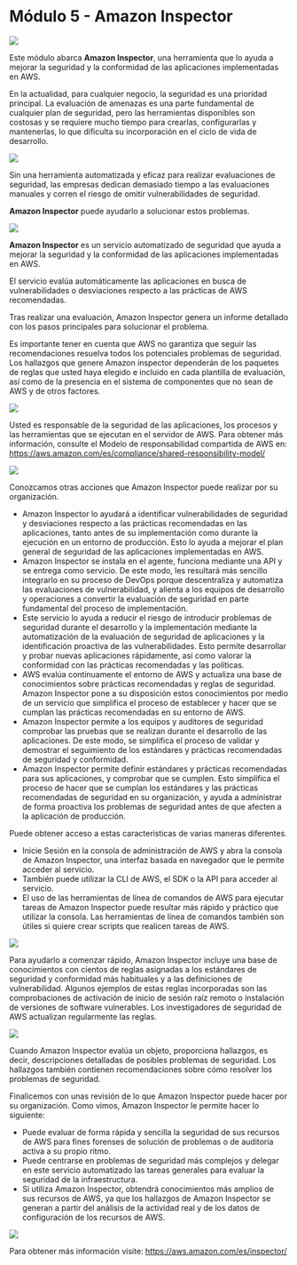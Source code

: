 # Módulo 5 - Amazon Inspector

![](../aws-images/aws-modulo-05/m5-sprincipales-aws-020.png)

Este módulo abarca **Amazon Inspector**, una herramienta que lo ayuda a mejorar la seguridad y la conformidad de las aplicaciones implementadas en AWS.

En la actualidad, para cualquier negocio, la seguridad es una prioridad principal. La evaluación de amenazas es una parte fundamental de cualquier plan de seguridad, pero las herramientas disponibles son costosas y se requiere mucho tiempo para crearlas, configurarlas y mantenerlas, lo que dificulta su incorporación en el ciclo de vida de desarrollo.

![](../aws-images/aws-modulo-05/m5-sprincipales-aws-021.png)

Sin una herramienta automatizada y eficaz para realizar evaluaciones de seguridad, las empresas dedican demasiado tiempo a las evaluaciones manuales y corren el riesgo de omitir vulnerabilidades de seguridad.

**Amazon Inspector** puede ayudarlo a solucionar estos problemas.

![](../aws-images/aws-modulo-05/m5-sprincipales-aws-022.png)

**Amazon Inspector** es un servicio automatizado de seguridad que ayuda a mejorar la seguridad y la conformidad de las aplicaciones implementadas en AWS.

El servicio evalúa automáticamente las aplicaciones en busca de vulnerabilidades o desviaciones respecto a las prácticas de AWS recomendadas.

Tras realizar una evaluación, Amazon Inspector genera un informe detallado con los pasos principales para solucionar el problema.

Es importante tener en cuenta que AWS no garantiza que seguir las recomendaciones resuelva todos los potenciales problemas de seguridad.  Los hallazgos que genere Amazon inspector dependerán de los paquetes de reglas que usted haya elegido e incluido en cada plantilla de evaluación, así como de la presencia en el sistema de componentes que no sean de AWS y de otros factores. 

![](../aws-images/aws-modulo-05/m5-sprincipales-aws-023.png)

Usted es responsable de la seguridad de las aplicaciones, los procesos y las herramientas que se ejecutan en el servidor de AWS. Para obtener más información, consulte el Modelo de responsabilidad compartida de AWS en: https://aws.amazon.com/es/compliance/shared-responsibility-model/

![](../aws-images/aws-modulo-05/m5-sprincipales-aws-024.png)

Conozcamos otras acciones que Amazon Inspector puede realizar por su organización.

- Amazon Inspector lo ayudará a identificar vulnerabilidades de seguridad y desviaciones respecto a las prácticas recomendadas en las aplicaciones, tanto antes de su implementación como durante la ejecución en un entorno de producción. Esto lo ayuda a mejorar el plan general de seguridad de las aplicaciones implementadas en AWS.
-  Amazon Inspector se instala en el agente, funciona mediante una API y se entrega como servicio. De este modo, les resultará más sencillo integrarlo en su proceso de DevOps porque descentraliza y automatiza las evaluaciones de vulnerabilidad, y alienta a los equipos de desarrollo y operaciones a convertir  la evaluación de seguridad en parte fundamental del proceso de implementación.
- Este servicio lo ayuda a reducir el riesgo de introducir problemas de seguridad durante el desarrollo y la implementación mediante la automatización de la evaluación de seguridad de aplicaciones y la identificación proactiva de las vulnerabilidades. Esto permite desarrollar y probar nuevas aplicaciones rápidamente, así como valorar la conformidad con las prácticas recomendadas y las políticas.
- AWS evalúa continuamente el entorno de AWS y actualiza una base de conocimientos sobre prácticas recomendadas y reglas de seguridad. Amazon Inspector pone a su disposición estos conocimientos por medio de un servicio que simplifica el proceso de establecer y hacer que se cumplan las prácticas recomendadas en su entorno de AWS.
- Amazon Inspector permite a los equipos y auditores de seguridad comprobar las pruebas que se realizan durante el desarrollo de las aplicaciones. De este modo, se simplifica el proceso de validar y demostrar el seguimiento de los estándares y prácticas recomendadas de seguridad y conformidad.
- Amazon Inspector permite definir estándares y prácticas recomendadas para sus aplicaciones, y comprobar que se cumplen. Esto simplifica el proceso de hacer que se cumplan los estándares y las prácticas recomendadas de seguridad en su organización, y ayuda a administrar de forma proactiva los problemas de seguridad antes de que afecten a la aplicación de producción.

Puede obtener acceso a estas características de varias maneras diferentes.

- Inicie Sesión en la consola de administración de AWS y abra la consola de Amazon Inspector, una interfaz basada en navegador que le permite acceder al servicio.
- También puede utilizar la CLI de AWS, el SDK o la API para acceder al servicio. 
- El uso de las herramientas de línea de comandos de AWS para ejecutar tareas de Amazon Inspector puede resultar más rápido y práctico que utilizar la consola. Las herramientas de línea de comandos también son útiles si quiere crear scripts que realicen tareas de AWS.

![](../aws-images/aws-modulo-05/m5-sprincipales-aws-025.png)

Para ayudarlo a comenzar rápido, Amazon Inspector incluye una base de conocimientos con cientos de reglas asignadas a los estándares de seguridad y conformidad más habituales y a las definiciones de vulnerabilidad. Algunos ejemplos de estas reglas incorporadas son las comprobaciones de activación de inicio de sesión raíz remoto o instalación de versiones de software vulnerables. Los investigadores de seguridad de AWS actualizan regularmente las reglas. 

![](../aws-images/aws-modulo-05/m5-sprincipales-aws-026.png)

Cuando Amazon Inspector evalúa un objeto, proporciona hallazgos, es decir, descripciones detalladas de posibles problemas de seguridad. Los hallazgos también contienen recomendaciones sobre cómo resolver los problemas de seguridad.

Finalicemos con unas revisión de lo que Amazon Inspector puede hacer por su organización. Como vimos, Amazon Inspector le permite hacer lo siguiente:

-  Puede evaluar de forma rápida y sencilla la seguridad de sus recursos de AWS para fines forenses de solución de problemas o de auditoría activa a su propio ritmo.
- Puede centrarse en problemas de seguridad más complejos y delegar en este servicio automatizado las tareas generales para evaluar la seguridad de la infraestructura.
-  Si utiliza Amazon Inspector, obtendrá conocimientos más amplios de sus recursos de AWS, ya que los hallazgos de Amazon Inspector se generan a partir del análisis de la actividad real y de los datos de configuración de los recursos de AWS.

![](../aws-images/aws-modulo-05/m5-sprincipales-aws-027.png)

Para obtener más información visite: https://aws.amazon.com/es/inspector/